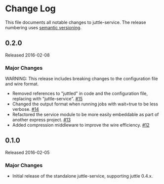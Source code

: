 # Change Log
This file documents all notable changes to juttle-service. The release numbering uses [semantic versioning](http://semver.org).

## 0.2.0
Released 2016-02-08

### Major Changes
WARNING: This release includes breaking changes to the configuration file and wire format.

- Removed references to "juttled" in code and the configuration file, replacing with "juttle-service". [#15](https://github.com/juttle/juttle-service/pull)
- Changed the output format when running jobs with wait=true to be less verbose. [#14](https://github.com/juttle/juttle-service/pull/14)
- Refactored the service module to be more easily embeddable as part of another express project. [#13](https://github.com/juttle/juttle-service/pull/13)
- Added compression middleware to improve the wire efficiency. [#12](https://github.com/juttle/juttle-service/pull/12)

## 0.1.0
Released 2016-02-05

### Major Changes
- Initial release of the standalone juttle-service, supporting juttle 0.4.x.
